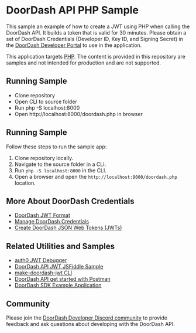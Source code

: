 # DoorDash API PHP Sample

This sample an example of how to create a JWT using PHP when calling the DoorDash API. It builds a token that is valid for 30 minutes. Please obtain a set of DoorDash Credentials (Developer ID, Key ID, and Signing Secret) in the [DoorDash Developer Portal](https://developer.doordash.com/portal/integration/drive/credentials) to use in the application. 

This application targets [PHP](https://www.php.net/). The content is provided in this repository are samples and not intended for production and are not supported. 

## Running Sample ##
 - Clone repository 
 - Open CLI to source folder
 - Run php -S localhost:8000
 - Open http://localhost:8000/doordash.php in browser


## Running Sample
Follow these steps to run the sample app:
1. Clone repository locally.
2. Navigate to the source folder in a CLI.
3. Run ``php -S localhost:8000`` in the CLI.
4. Open a browser and open the ``http://localhost:8000/doordash.php`` location.

## More About DoorDash Credentials
- [DoorDash JWT Format](https://developer.doordash.com/en-US/docs/drive/reference/JWTs/)
- [Manage DoorDash Credentials](https://developer.doordash.com/en-US/docs/drive/how_to/manage_credentials/)
- [Create DoorDash JSON Web Tokens (JWTs)](https://developer.doordash.com/en-US/docs/drive/how_to/JWTs)

## Related Utilities and Samples</h2>
- [auth0 JWT Debugger](https://jwt.io/)
- [DoorDash API JWT JSFiddle Sample](https://bit.ly/doordashapi)
- [make-doordash-jwt CLI](https://github.com/infin8x/make-doordash-jwt)
- [DoorDash API get started with Postman](https://developer.doordash.com/en-US/docs/drive/tutorials/get_started_postman/)
- [DoorDash SDK Example Application](https://github.com/doordash-oss/doordash_sdk_example_application)

## Community
Please join the [DoorDash Developer Discord community](https://discord.com/channels/951208871828013066/951208872478113875) to provide feedback and ask questions about developing with the DoorDash API.
